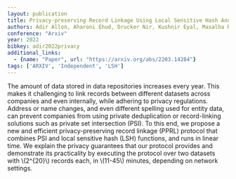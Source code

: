 ```yaml
---
layout: publication
title: Privacy-preserving Record Linkage Using Local Sensitive Hash And Private Set Intersection
authors: Adir Allon, Aharoni Ehud, Drucker Nir, Kushnir Eyal, Masalha Ramy, Mirkin Michael, Soceanu Omri
conference: "Arxiv"
year: 2022
bibkey: adir2022privacy
additional_links:
  - {name: "Paper", url: "https://arxiv.org/abs/2203.14284"}
tags: ['ARXIV', 'Independent', 'LSH']
---
```

<p>The amount of data stored in data repositories increases every year.
This makes it challenging to link records between different datasets
across companies and even internally, while adhering to privacy
regulations. Address or name changes, and even different spelling used
for entity data, can prevent companies from using private deduplication
or record-linking solutions such as private set intersection (PSI). To
this end, we propose a new and efficient privacy-preserving record
linkage (PPRL) protocol that combines PSI and local sensitive hash (LSH)
functions, and runs in linear time. We explain the privacy guarantees
that our protocol provides and demonstrate its practicality by executing
the protocol over two datasets with <span
class="math inline">\(2^{20}\)</span> records each, in <span
class="math inline">\(11-45\)</span> minutes, depending on network
settings.</p>
